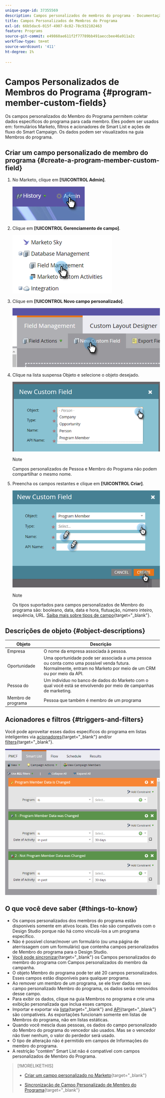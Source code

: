 ```yaml
---
unique-page-id: 37355569
description: Campos personalizados de membros do programa - Documentação do Marketo - Documentação do produto
title: Campos Personalizados de Membros do Programa
exl-id: 66b5dac6-015f-4907-8c82-78c932102463
feature: Programs
source-git-commit: e49860ae611f2f77789bb491aeccbee46a911a2c
workflow-type: tm+mt
source-wordcount: '411'
ht-degree: 1%

---
```


# Campos Personalizados de Membros do Programa {#program-member-custom-fields}

Os campos personalizados do Membro do Programa permitem coletar dados específicos do programa para cada membro. Eles podem ser usados em: formulários Marketo, filtros e acionadores de Smart List e ações de fluxo do Smart Campaign. Os dados podem ser visualizados na guia Membros do programa.

## Criar um campo personalizado de membro do programa {#create-a-program-member-custom-field}

1. No Marketo, clique em **[!UICONTROL Admin]**.

   ![](assets/one.png)

1. Clique em **[!UICONTROL Gerenciamento de campo]**.

   ![](assets/two.png)

1. Clique em **[!UICONTROL Novo campo personalizado]**.

   ![](assets/three.png)

1. Clique na lista suspensa Objeto e selecione o objeto desejado.

   ![](assets/four.png)

   >[!NOTE]
   >
   >Campos personalizados de Pessoa e Membro do Programa não podem compartilhar o mesmo nome.

1. Preencha os campos restantes e clique em **[!UICONTROL Criar]**.

   ![](assets/five.png)

   >[!NOTE]
   >
   >Os tipos suportados para campos personalizados de Membro do programa são: booleano, data, data e hora, flutuação, número inteiro, sequência, URL. [Saiba mais sobre tipos de campo](/help/marketo/product-docs/administration/field-management/custom-field-type-glossary.md){target="_blank"}.

## Descrições de objeto {#object-descriptions}

| Objeto | Descrição |
|---|---|
| Empresa | O nome da empresa associada à pessoa. |
| Oportunidade | Uma oportunidade pode ser associada a uma pessoa ou conta como uma possível venda futura. Normalmente, entram no Marketo por meio de um CRM ou por meio da API. |
| Pessoa do  | Um indivíduo no banco de dados do Marketo com o qual você está se envolvendo por meio de campanhas de marketing. |
| Membro de programa | Pessoa que também é membro de um programa |

## Acionadores e filtros {#triggers-and-filters}

Você pode aproveitar esses dados específicos do programa em listas inteligentes via [acionadores](/help/marketo/product-docs/core-marketo-concepts/smart-campaigns/creating-a-smart-campaign/define-smart-list-for-smart-campaign-trigger.md){target="_blank"} and/or [filters](/help/marketo/product-docs/core-marketo-concepts/smart-lists-and-static-lists/creating-a-smart-list/find-and-add-filters-to-a-smart-list.md){target="_blank"}.

![](assets/six.png)

## O que você deve saber {#things-to-know}

* Os campos personalizados dos membros do programa estão disponíveis somente em ativos locais. Eles não são compatíveis com o Design Studio porque não há como vinculá-los a um programa específico.
* Não é possível clonar/mover um formulário (ou uma página de aterrissagem com um formulário) que contenha campos personalizados de Membro do programa para o Design Studio.
* [Você pode sincronizar](/help/marketo/product-docs/core-marketo-concepts/programs/working-with-programs/program-member-custom-field-sync.md){target="_blank"} os Campos personalizados do membro do programa com Campos personalizados do membro da campanha.
* O objeto Membro do programa pode ter até 20 campos personalizados. Esses campos estão disponíveis para qualquer programa.
* Ao remover um membro de um programa, se ele tiver dados em seu campo personalizado Membro do programa, os dados serão removidos desse campo.
* Para exibir os dados, clique na guia Membros no programa e crie uma exibição personalizada que inclua esses campos.
* Importar e exportar via [lista](/help/marketo/getting-started/quick-wins/import-a-list-of-people.md){target="_blank"} and [API](https://developers.marketo.com/){target="_blank"} são compatíveis. As exportações funcionam somente em listas de Membros do programa, não em listas estáticas.
* Quando você mescla duas pessoas, os dados do campo personalizado do Membro do programa do vencedor são usados. Mas se o vencedor não tiver nenhum, o valor do perdedor será usado.
* O tipo de alteração não é permitido em campos de Informações do membro do programa.
* A restrição &quot;contém&quot; Smart List não é compatível com campos personalizados de Membro do Programa.

>[!MORELIKETHIS]
>
>* [Criar um campo personalizado no Marketo](/help/marketo/product-docs/administration/field-management/create-a-custom-field-in-marketo.md){target="_blank"}
>
>* [Sincronização de Campo Personalizado de Membro do Programa](/help/marketo/product-docs/core-marketo-concepts/programs/working-with-programs/program-member-custom-field-sync.md){target="_blank"}
